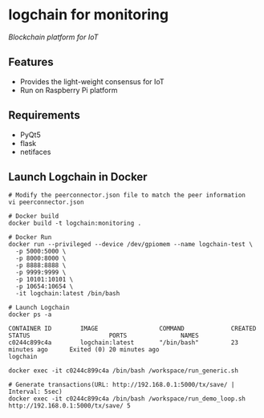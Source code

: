 # logchain for monitoring
_Blockchain platform for IoT_

## Features
- Provides the light-weight consensus for IoT 
- Run on Raspberry Pi platform

## Requirements
- PyQt5
- flask
- netifaces

## Launch Logchain in Docker

```
# Modify the peerconnector.json file to match the peer information
vi peerconnector.json

# Docker build
docker build -t logchain:monitoring .

# Docker Run
docker run --privileged --device /dev/gpiomem --name logchain-test \
  -p 5000:5000 \
  -p 8000:8000 \
  -p 8888:8888 \
  -p 9999:9999 \
  -p 10101:10101 \
  -p 10654:10654 \
  -it logchain:latest /bin/bash
  
# Launch Logchain
docker ps -a

CONTAINER ID        IMAGE                 COMMAND             CREATED             STATUS                      PORTS               NAMES
c0244c899c4a        logchain:latest       "/bin/bash"         23 minutes ago      Exited (0) 20 minutes ago                       logchain

docker exec -it c0244c899c4a /bin/bash /workspace/run_generic.sh

# Generate transactions(URL: http://192.168.0.1:5000/tx/save/ | Interval: 5sec)
docker exec -it c0244c899c4a /bin/bash /workspace/run_demo_loop.sh http://192.168.0.1:5000/tx/save/ 5
```
